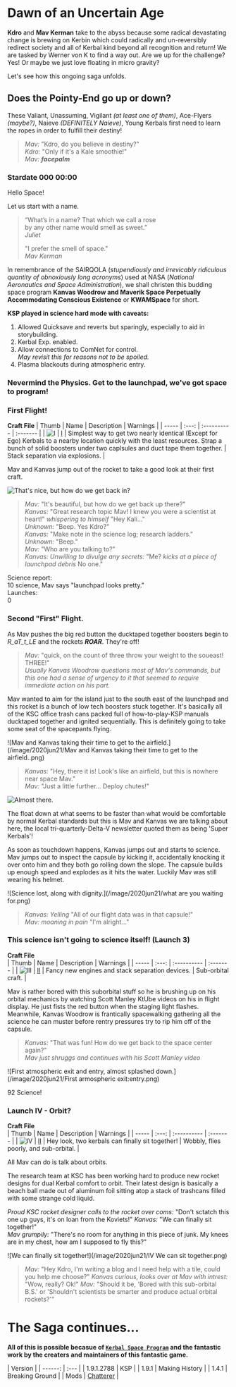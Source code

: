 # Dawn of an Uncertain Age

**Kdro** and **Mav Kerman** take to the abyss because some radical devastating change is brewing on Kerbin which could radically and un-reversibly redirect society and all of Kerbal kind beyond all recognition and return! We are tasked by Werner von K to find a way out. Are we up for the challenge? Yes! Or maybe we just love floating in micro gravity? 

Let's see how this ongoing saga unfolds.

## Does the Pointy-End go up or down?

These Valiant, Unassuming, Vigilant _(at least one of them)_, Ace-Flyers _(maybe?)_, Naieve _(DEFINITELY Naieve)_, Young Kerbals first need to learn the ropes in order to fulfill their destiny!

>_Mav:_ "Kdro, do you believe in destiny?"  
>_Kdro:_ "Only if it's a Kale smoothie!"  
>_Mav:_ ***facepalm***  

### Stardate 000 00:00

Hello Space! 

Let us start with a name. 
 
>“What’s in a name? That which we call a rose  
>by any other name would smell as sweet.”  
>_Juliet_  
> 
>"I prefer the smell of space."  
>_Mav Kerman_  
 
In remembrance of the SAIRQOLA (_stupendiously and irrevicably ridiculous quantity of obnoxiously long acronyms_) used at NASA (_National Aeronautics and Space Administration_), we shall christen this budding space program **Kanvas Woodrow and Maverik Space Perpetually Accommodating Conscious Existence** or **KWAMSpace** for short.  
 
**KSP played in science hard mode with caveats:**  
1. Allowed Quicksave and reverts but sparingly, especially to aid in storybuilding.  
2. Kerbal Exp. enabled.  
3. Allow connections to ComNet for control.  
 _May revisit this for reasons not to be spoiled._  
4. Plasma blackouts during atmospheric entry.  
 
### Nevermind the Physics. Get to the launchpad, we've got space to program! 

### First Flight! 

**Craft File** 
| Thumb | Name  | Description | Warnings |
| ----- | :---: | :---------- | :------- |
| ![I](/image/craft/KWAMS_VAB_I.png) | [I](/Ships/VAB/I.craft) | Simplest way to get two nearly identical (Except for Ego) Kerbals to a nearby location quickly with the least resources. Strap a bunch of solid boosters under two caplsules and duct tape them together. | Stack separation via explosions. |

Mav and Kanvas jump out of the rocket to take a good look at their first craft.  

![That's nice, but how do we get back in?](/image/2020jun21/deliberations001.png)

 >_Mav:_ "It's beautiful, but how do we get back up there?"  
 >_Kanvas:_ "Great research topic Mav! I knew you were a scientist at heart!" _whispering to himself_ "Hey Kali..."  
 >_Unknown:_ "Beep. Yes Kdro?"  
 >_Kanvas:_ "Make note in the science log; research ladders."  
 >_Unknown:_ "Beep."  
 >_Mav:_ "Who are you talking to?"  
 >_Kanvas: Unwilling to divulge any secrets:_ "Me? _kicks at a piece of launchpad debris_ No one."  

Science report:  
10 science, Mav says "launchpad looks pretty."  
Launches:  
0  

### Second "First" Flight.

As Mav pushes the big red button the ducktaped together boosters begin to _R_aT_t_LE_ and the rockets _**ROAR**_. They're off!  
 
>_Mav:_ "quick, on the count of three throw your weight to the soueast! THREE!"  
*Usually Kanvas Woodrow questions most of Mav's commands, but this one had a sense of urgency to it that seemed to require immediate action on his part.*  
 
Mav wanted to aim for the island just to the south east of the launchpad and this rocket is a bunch of low tech boosters stuck together. It's basically all of the KSC office trash cans packed full of how-to-play-KSP manuals ducktaped together and ignited sequentially. This is definitely going to take some seat of the spacepants flying.  
 
![Mav and Kanvas taking their time to get to the airfield.](/image/2020jun21/Mav and Kanvas taking their time to get to the airfield..png)

>_Kanvas:_ "Hey, there it is! Look's like an airfield, but this is nowhere near space Mav."  
>_Mav:_ "Just a little further... Deploy chutes!"  
 
![Almost there.](/image/2020jun21/Almost.png)

The float down at what seems to be faster than what would be comfortable by normal Kerbal standards but this is Mav and Kanvas we are talking about here, the local tri-quarterly-Delta-V newsletter quoted them as being 'Super Kerbals'!  
 
As soon as touchdown happens, Kanvas jumps out and starts to science. Mav jumps out to inspect the capsule by kicking it, accidentally knocking it over onto him and they both go rolling down the slope. The capsule builds up enough speed and explodes as it hits the water. Luckily Mav was still wearing his helmet.  
 
![Science lost, along with dignity.](/image/2020jun21/what are you waiting for.png)

>_Kanvas:_ _Yelling_ "All of our flight data was in that capsule!"  
>_Mav:_ _moaning in pain_ "I'm alright..."  

### This science isn't going to science itself! (Launch 3)  
**Craft File**  
| Thumb | Name  | Description | Warnings |
| ----- | :---: | :---------- | :------- |
| ![III](/image/craft/KWAMS_VAB_III.png) | [II](/Ships/VAB/III.craft) | Fancy new engines and stack separation devices. | Sub-orbital craft. |

Mav is rather bored with this suborbital stuff so he is brushing up on his orbital mechanics by watching Scott Manley KtUbe videos on his in flight display. He just fists the red button when the staging light flashes. Meanwhile, Kanvas Woodrow is frantically spacewalking gathering all the science he can muster before rentry pressures try to rip him off of the capsule.  

>_Kanvas:_ "That was fun! How do we get back to the space center again?"  
>_Mav just shruggs and continues with his Scott Manley video_  

![First atmospheric exit and entry, almost splashed down.](/image/2020jun21/First armospheric exit:entry.png)

92 Science!  

### Launch IV - Orbit?
**Craft File**  
| Thumb | Name  | Description | Warnings |
| ----- | :---: | :---------- | :------- |
| ![IV](/image/craft/KWAMS_VAB_IV.png) | [II](/Ships/VAB/IV.craft) | Hey look, two kerbals can finally sit together! | Wobbly, flies poorly, and sub-orbital. |

All Mav can do is talk about orbits.  

The research team at KSC has been working hard to produce new rocket designs for dual Kerbal comfort to orbit. Their latest design is basically a beach ball made out of aluminum foil sitting atop a stack of trashcans filled with some strange cold liquid.  

_Proud KSC rocket designer calls to the rocket over coms:_ "Don't sctatch this one up guys, it's on loan from the Koviets!" 
_Kanvas:_ "We can finally sit together!"  
_Mav grumpily:_ "There's no room for anything in this piece of junk. My knees are in my chest, how am I supposed to fly this?"  

![We can finally sit together!](/image/2020jun21/IV We can sit together.png)

>_Mav:_ "Hey Kdro, I'm writing a blog and I need help with a tile, could you help me choose?" 
>_Kanvas curious, looks over at Mav with intrest:_ "Wow, really? Ok!" 
>_Mav:_ "Should it be, 'Bored with this sub-orbital B.S.' or 'Shouldn't scientists be smarter and produce actual orbital rockets?'" 

# The Saga continues...

**All of this is possible becasue of [`Kerbal Space Program`](https://www.kerbalspaceprogram.com) and the fantastic work by the creaters and maintainers of this fantastic game.** 

| Version |
| ------: | :--- |
| 1.9.1.2788  |  KSP |
| 1.9.1  |  Making History |
| 1.4.1  |  Breaking Ground |
| Mods  |  [Chatterer](https://spacedock.info/mod/208/Chatterer) |
